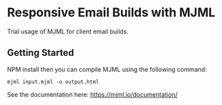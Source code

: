 # Responsive Email Builds with MJML

Trial usage of MJML for client email builds.

## Getting Started

NPM install then you can compile MJML using the following command:
```
mjml input.mjml -o output.html
```

See the documentation here: https://mjml.io/documentation/
